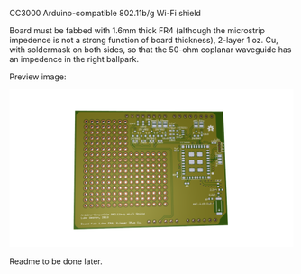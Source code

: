 
CC3000 Arduino-compatible 802.11b/g Wi-Fi shield   

Board must be fabbed with 1.6mm thick FR4 (although the microstrip impedence is not a strong function of board thickness), 2-layer 1 oz. Cu, with soldermask on both sides,
so that the 50-ohm coplanar waveguide has an impedence in the right ballpark.   
   
Preview image:   
  
![](https://github.com/lukeweston/WiFiShield/raw/master/WiFiShield-preview.png)

Readme to be done later.


